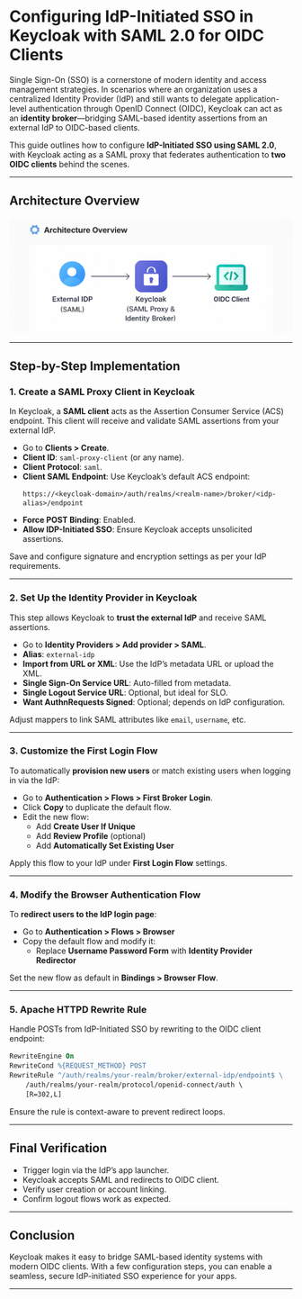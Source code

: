 
# Configuring IdP-Initiated SSO in Keycloak with SAML 2.0 for OIDC Clients

Single Sign-On (SSO) is a cornerstone of modern identity and access management strategies. In scenarios where an organization uses a centralized Identity Provider (IdP) and still wants to delegate application-level authentication through OpenID Connect (OIDC), Keycloak can act as an **identity broker**—bridging SAML-based identity assertions from an external IdP to OIDC-based clients.

This guide outlines how to configure **IdP-Initiated SSO using SAML 2.0**, with Keycloak acting as a SAML proxy that federates authentication to **two OIDC clients** behind the scenes.

---

## Architecture Overview
![SSO Architecture Diagram](https://github.com/Tinsae-Tadesse/IdP-Initiated-SSO/blob/main/Config.png?raw=true)

---

## Step-by-Step Implementation

### 1. Create a SAML Proxy Client in Keycloak

In Keycloak, a **SAML client** acts as the Assertion Consumer Service (ACS) endpoint. This client will receive and validate SAML assertions from your external IdP.

- Go to **Clients > Create**.
- **Client ID**: `saml-proxy-client` (or any name).
- **Client Protocol**: `saml`.
- **Client SAML Endpoint**: Use Keycloak’s default ACS endpoint:
  ```
  https://<keycloak-domain>/auth/realms/<realm-name>/broker/<idp-alias>/endpoint
  ```
- **Force POST Binding**: Enabled.
- **Allow IDP-Initiated SSO**: Ensure Keycloak accepts unsolicited assertions.

Save and configure signature and encryption settings as per your IdP requirements.

---

### 2. Set Up the Identity Provider in Keycloak

This step allows Keycloak to **trust the external IdP** and receive SAML assertions.

- Go to **Identity Providers > Add provider > SAML**.
- **Alias**: `external-idp`
- **Import from URL or XML**: Use the IdP’s metadata URL or upload the XML.
- **Single Sign-On Service URL**: Auto-filled from metadata.
- **Single Logout Service URL**: Optional, but ideal for SLO.
- **Want AuthnRequests Signed**: Optional; depends on IdP configuration.

Adjust mappers to link SAML attributes like `email`, `username`, etc.

---

### 3. Customize the First Login Flow

To automatically **provision new users** or match existing users when logging in via the IdP:

- Go to **Authentication > Flows > First Broker Login**.
- Click **Copy** to duplicate the default flow.
- Edit the new flow:
  - Add **Create User If Unique**
  - Add **Review Profile** (optional)
  - Add **Automatically Set Existing User**

Apply this flow to your IdP under **First Login Flow** settings.

---

### 4. Modify the Browser Authentication Flow

To **redirect users to the IdP login page**:

- Go to **Authentication > Flows > Browser**
- Copy the default flow and modify it:
  - Replace **Username Password Form** with **Identity Provider Redirector**

Set the new flow as default in **Bindings > Browser Flow**.

---

### 5. Apache HTTPD Rewrite Rule

Handle POSTs from IdP-Initiated SSO by rewriting to the OIDC client endpoint:

```apache
RewriteEngine On
RewriteCond %{REQUEST_METHOD} POST
RewriteRule ^/auth/realms/your-realm/broker/external-idp/endpoint$ \
    /auth/realms/your-realm/protocol/openid-connect/auth \
    [R=302,L]
```

Ensure the rule is context-aware to prevent redirect loops.

---

## Final Verification

- Trigger login via the IdP’s app launcher.
- Keycloak accepts SAML and redirects to OIDC client.
- Verify user creation or account linking.
- Confirm logout flows work as expected.

---

## Conclusion

Keycloak makes it easy to bridge SAML-based identity systems with modern OIDC clients. With a few configuration steps, you can enable a seamless, secure IdP-initiated SSO experience for your apps.

---
